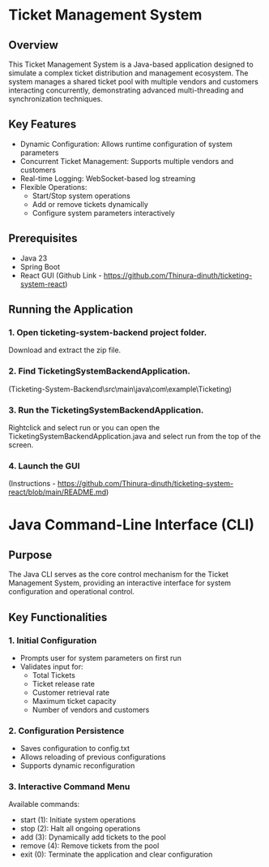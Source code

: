 # Ticket Management System

## Overview

This Ticket Management System is a Java-based application designed to simulate a complex ticket distribution and management ecosystem. The system manages a shared ticket pool with multiple vendors and customers interacting concurrently, demonstrating advanced multi-threading and synchronization techniques.

## Key Features

 * Dynamic Configuration: Allows runtime configuration of system parameters
 * Concurrent Ticket Management: Supports multiple vendors and customers
 * Real-time Logging: WebSocket-based log streaming
 * Flexible Operations:
     * Start/Stop system operations
     * Add or remove tickets dynamically
     * Configure system parameters interactively

## Prerequisites
 * Java 23
 * Spring Boot
 * React GUI (Github Link - https://github.com/Thinura-dinuth/ticketing-system-react)

## Running the Application

### 1. Open ticketing-system-backend project folder.<br/>
   Download and extract the zip file.<br/>
### 2. Find TicketingSystemBackendApplication. <br/>
(Ticketing-System-Backend\src\main\java\com\example\Ticketing)<br/>
### 3. Run the TicketingSystemBackendApplication. <br/>
Rightclick and select run or you can open the TicketingSystemBackendApplication.java and select run from the top of the screen.<br/>
### 4. Launch the GUI <br/>
(Instructions - https://github.com/Thinura-dinuth/ticketing-system-react/blob/main/README.md)

# Java Command-Line Interface (CLI)
## Purpose
The Java CLI serves as the core control mechanism for the Ticket Management System, providing an interactive interface for system configuration and operational control.

## Key Functionalities

### 1. Initial Configuration

* Prompts user for system parameters on first run
* Validates input for:
    * Total Tickets
    * Ticket release rate
    * Customer retrieval rate
    * Maximum ticket capacity
    * Number of vendors and customers

### 2. Configuration Persistence

* Saves configuration to config.txt
* Allows reloading of previous configurations
* Supports dynamic reconfiguration

### 3. Interactive Command Menu
Available commands:

* start (1): Initiate system operations
* stop (2): Halt all ongoing operations
* add (3): Dynamically add tickets to the pool
* remove (4): Remove tickets from the pool
* exit (0): Terminate the application and clear configuration

  
